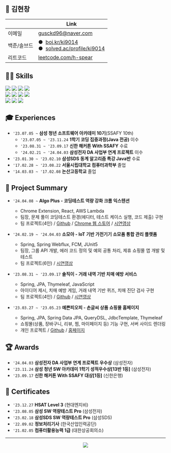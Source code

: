 ## 🍠 김현창

|                     | Link                                                                                                                       |
|---------------------|----------------------------------------------------------------------------------------------------------------------------|
| 이메일              | gusckd96@naver.com                                                                                                         |                                                               |
| 백준/솔브드         | ●&nbsp;&nbsp;[boj.kr/ki9014](https://www.acmicpc.net/user/ki9014)<br/>●&nbsp;&nbsp;[solved.ac/profile/ki9014](https://solved.ac/profile/ki9014) |
| 리트코드            | [leetcode.com/h-spear](https://leetcode.com/h-spear)                                                               |

## 👨‍💻 Skills

<img src="https://img.shields.io/badge/Java-181717?style=for-the-badge&logo=OpenJdk&logoColor=white"/> <img src="https://img.shields.io/badge/Python-3776AB?style=for-the-badge&logo=Python&logoColor=white"/> <img src="https://img.shields.io/badge/JavaScript-F7DF1E?style=for-the-badge&logo=javascript&logoColor=black"/> <img src="https://img.shields.io/badge/MySQL-4479A1?style=for-the-badge&logo=MySQL&logoColor=white"/>
<br>
<img src="https://img.shields.io/badge/Spring-6DB33F?style=for-the-badge&logo=Spring&logoColor=white"/> <img src="https://img.shields.io/badge/Vue.js-4FC08D?style=for-the-badge&logo=Vue.js&logoColor=white"/> <img src="https://img.shields.io/badge/Chrome Extension-4285F4?style=for-the-badge&logo=GoogleChrome&logoColor=white"/> <img src="https://img.shields.io/badge/Firebase-FFCA28?style=for-the-badge&logo=Firebase&logoColor=white"/>
<br>
<img src="https://img.shields.io/badge/Git-F05032?style=for-the-badge&logo=Git&logoColor=white"/> <img src="https://img.shields.io/badge/GitLab-FC6D26?style=for-the-badge&logo=GitLab&logoColor=white"/> <img src="https://img.shields.io/badge/Jira-0052CC?style=for-the-badge&logo=Jira&logoColor=white"/>

## 🎓 Experiences

-   `'23.07.05 ~` **삼성 청년 소프트웨어 아카데미 10기**(SSAFY 10th)
    -   `'23.07.05 ~ '23.11.24` **1학기 코딩 집중과정(Java 전공)** 이수
    -   `'23.08.31 ~ '23.09.17` **신한 해커톤 With SSAFY** 수료
    -   `'24.02.21 ~ '24.04.03` **삼성전자 DA 사업부 연계 프로젝트** 이수
-   `'23.01.30 ~ '23.02.10` **삼성SDS 동계 알고리즘 특강 Java반** 수료
-   `'17.02.28 ~ '23.08.22` **서울시립대학교 컴퓨터과학부** 졸업
-   `'14.03.03 ~ '17.02.08` **논산고등학교** 졸업

## 🚀 Project Summary

-   `'24.04.08 ~` **Algo Plus - 코딩테스트 역량 강화 크롬 익스텐션**

    -   Chrome Extension, React, AWS Lambda
    -   팀장, 문제 풀이 코딩테스트 환경(에디터, 테스트 케이스 실행, 코드 제출) 구현
    -   팀 프로젝트(4인) / [Github](https://github.com/algo-plus/algo-plus) / [Chrome 웹 스토어](https://chromewebstore.google.com/detail/algo-plus/egomkekembecbmlmmoflfdaobgkliiid) / [시연영상](https://youtu.be/8h0NrgmRRuY?feature=shared)

-   `'24.02.19 ~ '24.04.03` **소모아 - IoT 기반 가전기기 소모품 통합 관리 플랫폼**

    -   Spring, Spring Webflux, FCM, JUnit5
    -   팀장, 그룹 API 개발, 에러 코드 정의 및 예외 공통 처리, 제휴 쇼핑몰 앱 개발 및 테스트
    -   팀 프로젝트(6인) / [시연영상](https://youtu.be/kU9QBdzEDrQ)

-   `'23.08.31 ~ '23.09.17` **솔직이 - 거래 내역 기반 치매 예방 서비스**

    -   Spring, JPA, Thymeleaf, JavaScript
    -   아이디어 제시, 치매 예방 게임, 거래 내역 기반 퀴즈, 치매 진단 검사 구현
    -   팀 프로젝트(4인) / [Github](https://github.com/SSAFYxShinhan/SolJiGi) / [시연영상](https://youtu.be/rNPzuXeeRWc)

-   `'23.03.27 ~ '23.05.23` **예쁜피오피 - 손글씨 상품 쇼핑몰 홈페이지**

    -   Spring, JPA, Spring Data JPA, QueryDSL, JdbcTemplate, Thymeleaf
    -   쇼핑몰(상품, 장바구니, 리뷰, 찜, 마이페이지 등) 기능 구현, 서버 사이드 렌더링
    -   개인 프로젝트 / [Github](https://github.com/h-spear/pretty-pop) / [홈페이지](https://port-0-pretty-pop-1msx2blg22vwx1.sel3.cloudtype.app/)

## 🏆 Awards

-   `'24.04.03` **삼성전자 DA 사업부 연계 프로젝트 우수상** (삼성전자)
-   `'23.11.24` **삼성 청년 SW 아카데미 1학기 성적우수상[13반 1등]** (삼성전자)
-   `'23.09.17` **신한 해커톤 With SSAFY 대상[1등]** (신한은행)

## 📜 Certificates

-   `'23.12.27` **HSAT Level 3** (현대엔지비)
-   `'23.08.05` **삼성 SW 역량테스트 Pro** (삼성전자)
-   `'23.02.18` **삼성SDS SW 역량테스트 Pro** (삼성SDS)
-   `'22.09.02` **정보처리기사** (한국산업인력공단)
-   `'21.02.05` **컴퓨터활용능력 1급** (대한상공회의소)

---

<div align="center">
    <a href="https://solved.ac/ki9014">
        <img src="http://mazassumnida.wtf/api/v2/generate_badge?boj=ki9014">
    </a>
</div>
